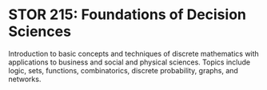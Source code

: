 # STOR 215: Foundations of Decision Sciences

Introduction to basic concepts and techniques of discrete mathematics with applications to business and social and physical sciences. Topics include logic, sets, functions, combinatorics, discrete probability, graphs, and networks.